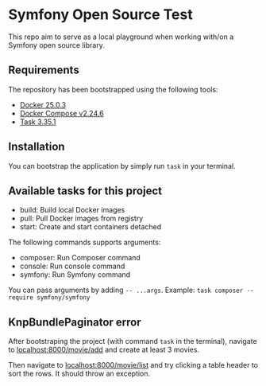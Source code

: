 # Symfony Open Source Test

This repo aim to serve as a local playground when working with/on a Symfony open source library.

## Requirements

The repository has been bootstrapped using the following tools:

- [Docker 25.0.3](https://docs.docker.com/engine/install)
- [Docker Compose v2.24.6](https://docs.docker.com/compose/install/linux/#install-using-the-repository)
- [Task 3.35.1](https://taskfile.dev/installation/)

## Installation

You can bootstrap the application by simply run `task` in your terminal.

## Available tasks for this project

- build:     Build local Docker images
- pull:      Pull Docker images from registry
- start:     Create and start containers detached

The following commands supports arguments:

- composer: Run Composer command
- console:  Run console command
- symfony:  Run Symfony command

You can pass arguments by adding `-- ...args`. Example: `task composer -- require symfony/symfony`

## KnpBundlePaginator error

After bootstraping the project (with command `task` in the terminal), navigate to [localhost:8000/movie/add](http://localhost:8000/movie/add) and create at least 3 movies.

Then navigate to [localhost:8000/movie/list](http://localhost:8000/movie/list) and try clicking a table header to sort the rows. It should throw an exception.
